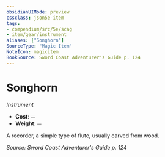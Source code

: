 ```yaml
---
obsidianUIMode: preview
cssclass: json5e-item
tags:
- compendium/src/5e/scag
- item/gear/instrument
aliases: ["Songhorn"]
SourceType: "Magic Item"
NoteIcon: magicitem
BookSource: Sword Coast Adventurer's Guide p. 124
---
```

# Songhorn
*Instrument*  

- **Cost**: ⏤
- **Weight**: ⏤

A recorder, a simple type of flute, usually carved from wood.

*Source: Sword Coast Adventurer's Guide p. 124*